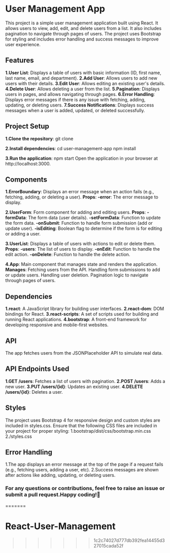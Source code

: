 # User Management App

This project is a simple user management application built using React. It allows users to view, add, edit, and delete users from a list. It also includes pagination to navigate through pages of users. The project uses Bootstrap for styling and includes error handling and success messages to improve user experience.

## Features

**1.User List**: Displays a table of users with basic information (ID, first name, last name, email, and department).
**2.Add User**: Allows users to add new users with their details.
**3.Edit User**: Allows editing an existing user's details.
**4.Delete User**: Allows deleting a user from the list.
**5.Pagination**: Displays users in pages, and allows navigating through pages.
**6.Error Handling**: Displays error messages if there is any issue with fetching, adding, updating, or deleting users.
**7.Success Notifications**: Displays success messages when a user is added, updated, or deleted successfully.

## Project Setup

**1.Clone the repository**:
git clone <repository-url>

**2.Install dependencies**:
cd user-management-app
npm install

**3.Run the application**:
npm start
Open the application in your browser at http://localhost:3000.

## Components

**1.ErrorBoundary**:
Displays an error message when an action fails (e.g., fetching, adding, or deleting a user).
**Props**:
**-error**: The error message to display.

**2.UserForm**:
Form component for adding and editing users.
**Props**:
**-formData**: The form data (user details).
**-setFormData**: Function to update the form data.
**-onSubmit**: Function to handle form submission (add or update user).
**-isEditing**: Boolean flag to determine if the form is for editing or adding a user.

**3.UserList**:
Displays a table of users with actions to edit or delete them.
**Props**:
**-users**: The list of users to display.
**-onEdit**: Function to handle the edit action.
**-onDelete**: Function to handle the delete action.

**4.App**:
Main component that manages state and renders the application.
**Manages**:
Fetching users from the API.
Handling form submissions to add or update users.
Handling user deletion.
Pagination logic to navigate through pages of users.

## Dependencies

**1.react**: A JavaScript library for building user interfaces.
**2.react-dom**: DOM bindings for React.
**3.react-scripts**: A set of scripts used for building and running React applications.
**4.bootstrap**: A front-end framework for developing responsive and mobile-first websites.

## API

The app fetches users from the JSONPlaceholder API to simulate real data.

## API Endpoints Used

**1.GET /users**: Fetches a list of users with pagination.
**2.POST /users**: Adds a new user.
**3.PUT /users/{id}**: Updates an existing user.
**4.DELETE /users/{id}**: Deletes a user.

## Styles

The project uses Bootstrap 4 for responsive design and custom styles are included in styles.css. Ensure that the following CSS files are included in your project for proper styling:
1.bootstrap/dist/css/bootstrap.min.css
2./styles.css

## Error Handling

1.The app displays an error message at the top of the page if a request fails (e.g., fetching users, adding a user, etc).
2.Success messages are shown after actions like adding, updating, or deleting users.

### For any questions or contributions, feel free to raise an issue or submit a pull request.Happy coding!🚀
=======
# React-User-Management
>>>>>>> 1c2c74027d777db392fea14455d327015cada52f

